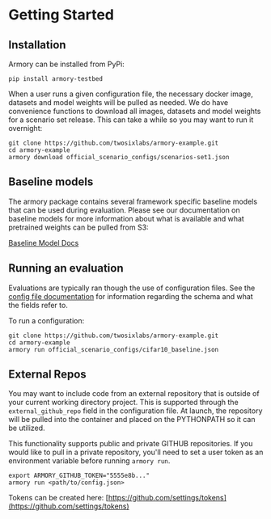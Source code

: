 # Getting Started

## Installation
Armory can be installed from PyPi:
```
pip install armory-testbed
```

When a user runs a given configuration file, the necessary docker image, datasets and 
model weights will be pulled as needed. We do have convenience functions to download 
all images, datasets and model weights for a scenario set release. This can take a 
while so you may want to run it overnight:
```
git clone https://github.com/twosixlabs/armory-example.git
cd armory-example
armory download official_scenario_configs/scenarios-set1.json
```  

## Baseline models
The armory package contains several framework specific baseline models that can be used
during evaluation. Please see our documentation on baseline models for more information 
about what is available and what pretrained weights can be pulled from S3:

[Baseline Model Docs](baseline_models.md)

## Running an evaluation
Evaluations are typically ran though the use of configuration files. See the 
[config file documentation](configuration_files.md) for information regarding the 
schema and what the fields refer to.

To run a configuration:
```
git clone https://github.com/twosixlabs/armory-example.git
cd armory-example
armory run official_scenario_configs/cifar10_baseline.json
```

## External Repos
You may want to include code from an external repository that is outside of your 
current working directory project. This is supported through the `external_github_repo`
field in the configuration file. At launch, the repository will be pulled into the 
container and placed on the PYTHONPATH so it can be utilized.

This functionality supports public and private GITHUB repositories. If you would like 
to pull in a private repository, you'll need to set a user token as an environment 
variable before running `armory run`.

```
export ARMORY_GITHUB_TOKEN="5555e8b..."
armory run <path/to/config.json>
```

Tokens can be created here: [https://github.com/settings/tokens](https://github.com/settings/tokens)
